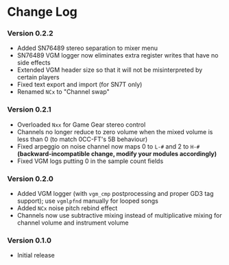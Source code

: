 # Change Log

### Version 0.2.2

- Added SN76489 stereo separation to mixer menu
- SN76489 VGM logger now eliminates extra register writes that have no side effects
- Extended VGM header size so that it will not be misinterpreted by certain players
- Fixed text export and import (for SN7T only)
- Renamed `NCx` to "Channel swap"

### Version 0.2.1

- Overloaded `Nxx` for Game Gear stereo control
- Channels no longer reduce to zero volume when the mixed volume is less than 0 (to match 0CC-FT's 5B behaviour)
- Fixed arpeggio on noise channel now maps 0 to `L-#` and 2 to `H-#` **(backward-incompatible change, modify your modules accordingly)**
- Fixed VGM logs putting 0 in the sample count fields

### Version 0.2.0

- Added VGM logger (with `vgm_cmp` postprocessing and proper GD3 tag support); use `vgmlpfnd` manually for looped songs
- Added `NCx` noise pitch rebind effect
- Channels now use subtractive mixing instead of multiplicative mixing for channel volume and instrument volume

### Version 0.1.0

- Initial release
